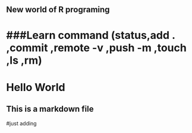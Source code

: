 ## New world of R programing
###Learn command (status,add . ,commit ,remote -v ,push -m ,touch ,ls ,rm)
=======
# Hello World 
## This is a markdown file
#just adding

